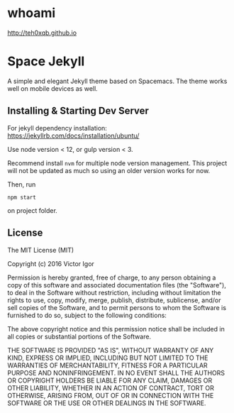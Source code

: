 # whoami

<http://teh0xqb.github.io>

# Space Jekyll

A simple and elegant Jekyll theme based on Spacemacs. The theme works well on mobile devices as well.

## Installing & Starting Dev Server

For jekyll dependency installation:
https://jekyllrb.com/docs/installation/ubuntu/

Use node version < 12, or gulp version < 3.

Recommend install `nvm` for multiple node version management. This project will not be updated as much so using an older version works for now.

Then, run
```
npm start
```
on project folder.

## License
The MIT License (MIT)

Copyright (c) 2016 Victor Igor

Permission is hereby granted, free of charge, to any person obtaining a copy
of this software and associated documentation files (the "Software"), to deal
in the Software without restriction, including without limitation the rights
to use, copy, modify, merge, publish, distribute, sublicense, and/or sell
copies of the Software, and to permit persons to whom the Software is
furnished to do so, subject to the following conditions:

The above copyright notice and this permission notice shall be included in all
copies or substantial portions of the Software.

THE SOFTWARE IS PROVIDED "AS IS", WITHOUT WARRANTY OF ANY KIND, EXPRESS OR
IMPLIED, INCLUDING BUT NOT LIMITED TO THE WARRANTIES OF MERCHANTABILITY,
FITNESS FOR A PARTICULAR PURPOSE AND NONINFRINGEMENT. IN NO EVENT SHALL THE
AUTHORS OR COPYRIGHT HOLDERS BE LIABLE FOR ANY CLAIM, DAMAGES OR OTHER
LIABILITY, WHETHER IN AN ACTION OF CONTRACT, TORT OR OTHERWISE, ARISING FROM,
OUT OF OR IN CONNECTION WITH THE SOFTWARE OR THE USE OR OTHER DEALINGS IN THE
SOFTWARE.
